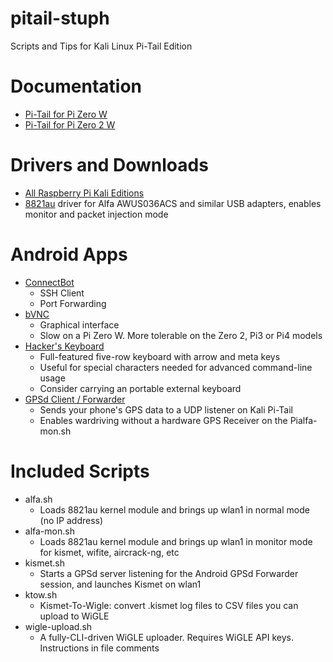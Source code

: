 # pitail-stuph
Scripts and Tips for Kali Linux Pi-Tail Edition

# Documentation
* [Pi-Tail for Pi Zero W](https://www.kali.org/docs/arm/raspberry-pi-zero-w-pi-tail/)
* [Pi-Tail for Pi Zero 2 W](https://www.kali.org/docs/arm/raspberry-pi-zero-2-w-pi-tail/)

# Drivers and Downloads
* [All Raspberry Pi Kali Editions](https://www.kali.org/get-kali/#kali-arm)
* [8821au](https://github.com/morrownr/8812au-20210629) driver for Alfa AWUS036ACS and similar USB adapters, enables monitor and packet injection mode

# Android Apps
* [ConnectBot](https://play.google.com/store/apps/details?id=org.connectbot&hl=en_US&gl=US&pli=1)
  * SSH Client
  * Port Forwarding 
* [bVNC](https://play.google.com/store/apps/details?id=com.iiordanov.freebVNC&hl=en_US&gl=US)
  * Graphical interface
  * Slow on a Pi Zero W. More tolerable on the Zero 2, Pi3 or Pi4 models
* [Hacker's Keyboard](https://play.google.com/store/apps/details?id=org.pocketworkstation.pckeyboard&hl=en_US&gl=US)
  * Full-featured five-row keyboard with arrow and meta keys
  * Useful for special characters needed for advanced command-line usage
  * Consider carrying an portable external keyboard
* [GPSd Client /  Forwarder](https://play.google.com/store/apps/details?id=io.github.tiagoshibata.gpsdclient&hl=en_US&gl=US)
  * Sends your phone's GPS data to a UDP listener on Kali Pi-Tail
  * Enables wardriving without a hardware GPS Receiver on the Pialfa-mon.sh
# Included Scripts
* alfa.sh
  * Loads 8821au kernel module and brings up wlan1 in normal mode (no IP address) 
* alfa-mon.sh
  * Loads 8821au kernel module and brings up wlan1 in monitor mode for kismet, wifite, aircrack-ng, etc
* kismet.sh
  * Starts a GPSd server listening for the Android GPSd Forwarder session, and launches Kismet on wlan1
* ktow.sh
  * Kismet-To-Wigle: convert .kismet log files to CSV files you can upload to WiGLE
* wigle-upload.sh
  * A fully-CLI-driven WiGLE uploader. Requires WiGLE API keys. Instructions in file comments
